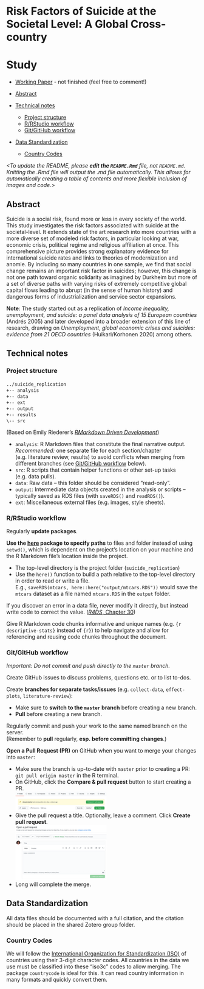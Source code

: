 # Risk Factors of Suicide at the Societal Level: A Global Cross-country
Study
================

-   [Working Paper](https://docs.google.com/document/d/1pqrhyJhLlgvDlG8XqJwYnN_kGjQ7g7Gso5VAV6bhdWk/edit?usp=sharing) - not finished (feel free to comment!)

-   [Abstract](#abstract)
-   [Technical notes](#technical-notes)
    -   [Project structure](#project-structure)
    -   [R/RStudio workflow](#rrstudio-workflow)
    -   [Git/GitHub workflow](#gitgithub-workflow)
-   [Data Standardization](#data-standardization)
    -   [Country Codes](#country-codes)

*&lt;To update the README, please **edit the `README.Rmd`** file, not
`README.md`. Knitting the .Rmd file will output the .md file
automatically. This allows for automatically creating a table of
contents and more flexible inclusion of images and code.&gt;*

## Abstract

Suicide is a social risk, found more or less in every society of the
world. This study investigates the risk factors associated with suicide
at the societal-level. It extends state of the art research into more
countries with a more diverse set of modeled risk factors, in particular
looking at war, economic crisis, political regime and religious
affiliation at once. This comprehensive picture provides strong
explanatory evidence for international suicide rates and links to
theories of modernization and anomie. By including so many countries in
one sample, we find that social change remains an important risk factor
in suicides; however, this change is not one path toward organic
solidarity as imagined by Durkheim but more of a set of diverse paths
with varying risks of extremely competitive global capital flows leading
to abrupt (in the sense of human history) and dangerous forms of
industrialization and service sector expansions.

**Note**: The study started out as a replication of *Income inequality,
unemployment, and suicide: a panel data analysis of 15 European
countries* (Andrés 2005) and later developed into a broader extension of
this line of research, drawing on *Unemployment, global economic crises
and suicides: evidence from 21 OECD countries* (Huikari/Korhonen 2020)
among others.

## Technical notes

### Project structure

    ../suicide_replication
    +-- analysis
    +-- data
    +-- ext
    +-- output
    +-- results
    \-- src

(Based on Emily Riederer’s [*RMarkdown Driven
Development*](https://emilyriederer.netlify.app/post/rmarkdown-driven-development/))

-   `analysis`: R Markdown files that constitute the final narrative
    output.  
    *Recommended:* one separate file for each section/chapter
    (e.g. literature review, results) to avoid conflicts when merging
    from different branches (see [Git/GitHub
    workflow](#gitgithub-workflow) below).
-   `src`: R scripts that contain helper functions or other set-up tasks
    (e.g. data pulls).
-   `data`: Raw data – this folder should be considered “read-only”.
-   `output`: Intermediate data objects created in the analysis or
    scripts – typically saved as RDS files (with `saveRDS()` and
    `readRDS()`).
-   `ext`: Miscellaneous external files (e.g. images, style sheets).

### R/RStudio workflow

Regularly **update packages**.

**Use the [here](https://here.r-lib.org/) package to specify paths** to
files and folder instead of using `setwd()`, which is dependent on the
project’s location on your machine and the R Markdown file’s location
inside the project.

-   The top-level directory is the project folder
    (`suicide_replication`)
-   Use the `here()` function to build a path relative to the top-level
    directory in order to read or write a file.  
    E.g., `saveRDS(mtcars, here::here("output/mtcars.RDS"))` would save
    the `mtcars` dataset as a file named `mtcars.RDS` in the `output`
    folder.

If you discover an error in a data file, never modify it directly, but
instead write code to correct the value. ([*R4DS*, Chapter
30](https://r4ds.had.co.nz/r-markdown-workflow.html))

Give R Markdown code chunks informative and unique names
(e.g. `{r descriptive-stats}` instead of `{r}`) to help navigate and
allow for referencing and reusing code chunks throughout the document.

### Git/GitHub workflow

*Important: Do not commit and push directly to the `master` branch.*

Create GitHub issues to discuss problems, questions etc. or to list
to-dos.

Create **branches for separate tasks/issues** (e.g. `collect-data`,
`effect-plots`, `literature-review`):

-   Make sure to **switch to the `master` branch** before creating a new
    branch.
-   **Pull** before creating a new branch.

Regularly commit and push your work to the same named branch on the
server.  
(Remember to **pull** regularly, **esp. before committing changes**.)

**Open a Pull Request (PR)** on GitHub when you want to merge your
changes into `master`:

-   Make sure the branch is up-to-date with `master` prior to creating a
    PR:  
    `git pull origin master` in the R terminal.
-   On GitHub, click the **Compare & pull request** button to start
    creating a PR.  
    <img src="ext/github-pr-1.png" width="50%" />
-   Give the pull request a title. Optionally, leave a comment. Click
    **Create pull request**.  
    <img src="ext/github-pr-2.png" width="50%" />
-   Long will complete the merge.

## Data Standardization

All data files should be documented with a full citation, and the
citation should be placed in the shared Zotero group folder.

### Country Codes

We will follow the [International Organization for Standardization
(ISO)](https://en.wikipedia.org/wiki/List_of_ISO_3166_country_codes) of
countries using their 3-digit character codes. All countries in the data
we use must be classified into these “iso3c” codes to allow merging. The
package `countrycode` is ideal for this. It can read country information
in many formats and quickly convert them.

